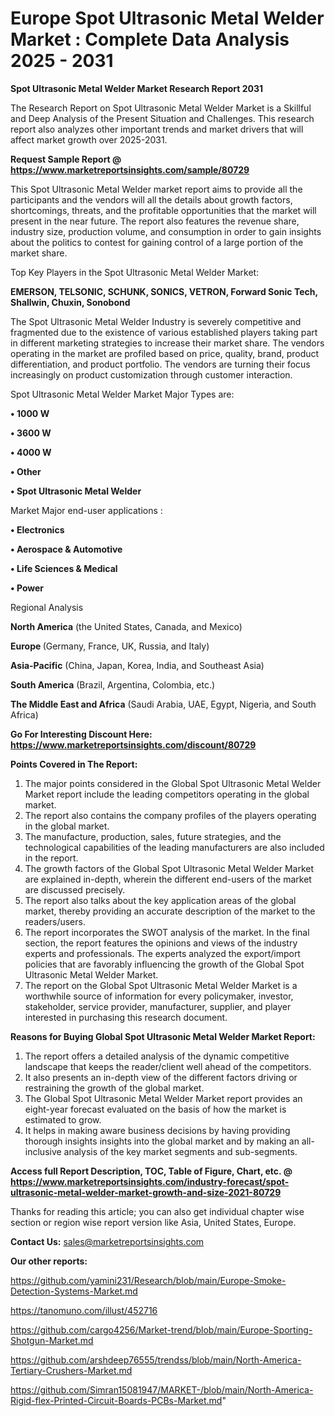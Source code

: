 # Europe Spot Ultrasonic Metal Welder Market : Complete Data Analysis 2025 - 2031

<strong>Spot Ultrasonic Metal Welder Market Research Report 2031</strong>

The Research Report on Spot Ultrasonic Metal Welder Market is a Skillful and Deep Analysis of the Present Situation and Challenges. This research report also analyzes other important trends and market drivers that will affect market growth over 2025-2031.

<strong>Request Sample Report @ <a href=https://www.marketreportsinsights.com/sample/80729>https://www.marketreportsinsights.com/sample/80729</a></strong>

This Spot Ultrasonic Metal Welder market report aims to provide all the participants and the vendors will all the details about growth factors, shortcomings, threats, and the profitable opportunities that the market will present in the near future. The report also features the revenue share, industry size, production volume, and consumption in order to gain insights about the politics to contest for gaining control of a large portion of the market share.

Top Key Players in the Spot Ultrasonic Metal Welder Market:

<strong>EMERSON, TELSONIC, SCHUNK, SONICS, VETRON, Forward Sonic Tech, Shallwin, Chuxin, Sonobond</strong>

The Spot Ultrasonic Metal Welder Industry is severely competitive and fragmented due to the existence of various established players taking part in different marketing strategies to increase their market share. The vendors operating in the market are profiled based on price, quality, brand, product differentiation, and product portfolio. The vendors are turning their focus increasingly on product customization through customer interaction.

Spot Ultrasonic Metal Welder Market Major Types are:

<strong>• 1000 W

• 3600 W

• 4000 W

• Other

• Spot Ultrasonic Metal Welder</strong>

Market Major end-user applications :

<strong>• Electronics

• Aerospace & Automotive

• Life Sciences & Medical

• Power</strong>

Regional Analysis

</u><strong><b>North America</b></strong> (the United States, Canada, and Mexico)

<strong><b>Europe </b></strong>(Germany, France, UK, Russia, and Italy)

<strong><b>Asia-Pacific</b></strong> (China, Japan, Korea, India, and Southeast Asia)

<strong><b>South America</b></strong> (Brazil, Argentina, Colombia, etc.)

<strong><b>The Middle East and Africa</b></strong> (Saudi Arabia, UAE, Egypt, Nigeria, and South Africa)

<strong>Go For Interesting Discount Here: <a href=https://www.marketreportsinsights.com/discount/80729>https://www.marketreportsinsights.com/discount/80729</a></strong>

<strong>Points Covered in The Report:</strong>
<ol>
  <li>The major points considered in the Global Spot Ultrasonic Metal Welder Market report include the leading competitors operating in the global market.</li>
  <li>The report also contains the company profiles of the players operating in the global market.</li>
  <li>The manufacture, production, sales, future strategies, and the technological capabilities of the leading manufacturers are also included in the report.</li>
  <li>The growth factors of the Global Spot Ultrasonic Metal Welder Market are explained in-depth, wherein the different end-users of the market are discussed precisely.</li>
  <li>The report also talks about the key application areas of the global market, thereby providing an accurate description of the market to the readers/users.</li>
  <li>The report incorporates the SWOT analysis of the market. In the final section, the report features the opinions and views of the industry experts and professionals. The experts analyzed the export/import policies that are favorably influencing the growth of the Global Spot Ultrasonic Metal Welder Market.</li>
  <li>The report on the Global Spot Ultrasonic Metal Welder Market is a worthwhile source of information for every policymaker, investor, stakeholder, service provider, manufacturer, supplier, and player interested in purchasing this research document.</li>
</ol>
<strong>Reasons for Buying Global Spot Ultrasonic Metal Welder Market Report:</strong>

<ol>
  <li>The report offers a detailed analysis of the dynamic competitive landscape that keeps the reader/client well ahead of the competitors.</li>
  <li>It also presents an in-depth view of the different factors driving or restraining the growth of the global market.</li>
  <li>The Global Spot Ultrasonic Metal Welder Market report provides an eight-year forecast evaluated on the basis of how the market is estimated to grow.</li>
  <li>It helps in making aware business decisions by having providing thorough insights insights into the global market and by making an all-inclusive analysis of the key market segments and sub-segments.</li>
</ol>
<strong>Access full Report Description, TOC, Table of Figure, Chart, etc. @ <a href=https://www.marketreportsinsights.com/industry-forecast/spot-ultrasonic-metal-welder-market-growth-and-size-2021-80729>https://www.marketreportsinsights.com/industry-forecast/spot-ultrasonic-metal-welder-market-growth-and-size-2021-80729</a></strong>


Thanks for reading this article; you can also get individual chapter wise section or region wise report version like Asia, United States, Europe.

<strong>Contact Us:</strong>
sales@marketreportsinsights.com

<strong>Our other reports:</strong>

<a href=https://github.com/yamini231/Research/blob/main/Europe-Smoke-Detection-Systems-Market.md>https://github.com/yamini231/Research/blob/main/Europe-Smoke-Detection-Systems-Market.md</a>

<a href=https://tanomuno.com/illust/452716>https://tanomuno.com/illust/452716</a>

<a href=https://github.com/cargo4256/Market-trend/blob/main/Europe-Sporting-Shotgun-Market.md>https://github.com/cargo4256/Market-trend/blob/main/Europe-Sporting-Shotgun-Market.md</a>

<a href=https://github.com/arshdeep76555/trendss/blob/main/North-America-Tertiary-Crushers-Market.md>https://github.com/arshdeep76555/trendss/blob/main/North-America-Tertiary-Crushers-Market.md</a>

<a href=https://github.com/Simran15081947/MARKET-/blob/main/North-America-Rigid-flex-Printed-Circuit-Boards-PCBs-Market.md>https://github.com/Simran15081947/MARKET-/blob/main/North-America-Rigid-flex-Printed-Circuit-Boards-PCBs-Market.md</a>"
